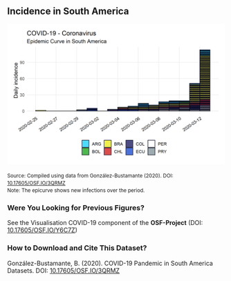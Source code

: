 ## Incidence in South America

[![Daily Incidence](https://raw.githubusercontent.com/bgonzalezbustamante/COVID-19-South-America/master/docs/images/20200312/20200312_incidence_south_america.png)](https://raw.githubusercontent.com/bgonzalezbustamante/COVID-19-South-America/master/docs/images/20200312/20200312_incidence_south_america.png)

<small>Source: Compiled using data from González-Bustamante (2020). DOI: [10.17605/OSF.IO/3QRMZ](http://doi.org/10.17605/OSF.IO/3QRMZ)</small> <br />
<small>Note: The epicurve shows new infections over the period.</small>

### Were You Looking for Previous Figures?

See the Visualisation COVID-19 component of the **OSF-Project** (DOI: [10.17605/OSF.IO/Y6C7Z](http://doi.org/10.17605/OSF.IO/Y6C7Z))

### How to Download and Cite This Dataset?

González-Bustamante, B. (2020). COVID-19 Pandemic in South America Datasets. DOI: [10.17605/OSF.IO/3QRMZ](http://doi.org/10.17605/OSF.IO/3QRMZ)
